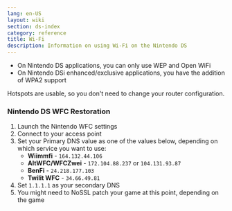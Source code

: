 ```yaml
---
lang: en-US
layout: wiki
section: ds-index
category: reference
title: Wi-Fi
description: Information on using Wi-Fi on the Nintendo DS
---
```


- On Nintendo DS applications, you can only use WEP and Open WiFi
- On Nintendo DSi enhanced/exclusive applications, you have the addition of WPA2 support

Hotspots are usable, so you don't need to change your router configuration.

### Nintendo DS WFC Restoration

1. Launch the Nintendo WFC settings
1. Connect to your access point
1. Set your Primary DNS value as one of the values below, depending on which service you want to use:
   - **Wiimmfi** - `164.132.44.106`
   - **AltWFC/WFCZwei** - `172.104.88.237` or `104.131.93.87`
   - **BenFi** - `24.218.177.103`
   - **Twilit WFC** - `34.66.49.81`
1. Set `1.1.1.1` as your secondary DNS
1. You might need to NoSSL patch your game at this point, depending on the game
